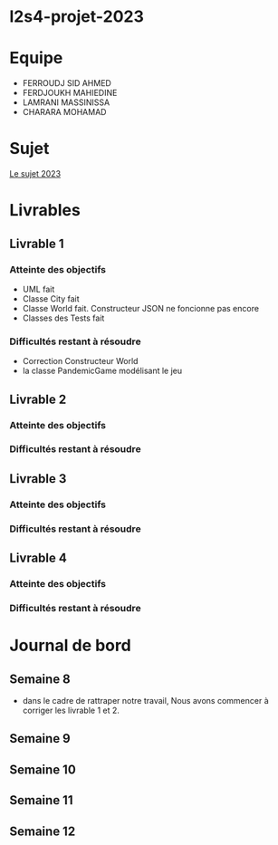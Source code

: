 # l2s4-projet-2023


# Equipe

- FERROUDJ SID AHMED
- FERDJOUKH MAHIEDINE
- LAMRANI MASSINISSA
- CHARARA MOHAMAD

# Sujet

[Le sujet 2023](https://www.fil.univ-lille.fr/~varre/portail/l2s4-projet/sujet2023.pdf)

# Livrables

## Livrable 1 

### Atteinte des objectifs
- UML fait
- Classe City fait 
- Classe World fait. Constructeur JSON ne foncionne pas encore
- Classes des Tests fait
### Difficultés restant à résoudre
- Correction Constructeur World
- la classe PandemicGame modélisant le jeu

## Livrable 2

### Atteinte des objectifs

### Difficultés restant à résoudre

## Livrable 3

### Atteinte des objectifs

### Difficultés restant à résoudre

## Livrable 4

### Atteinte des objectifs

### Difficultés restant à résoudre

# Journal de bord

## Semaine 8

- dans le cadre de rattraper notre travail, Nous avons commencer à corriger les livrable 1 et 2.

## Semaine 9

## Semaine 10

## Semaine 11

## Semaine 12
